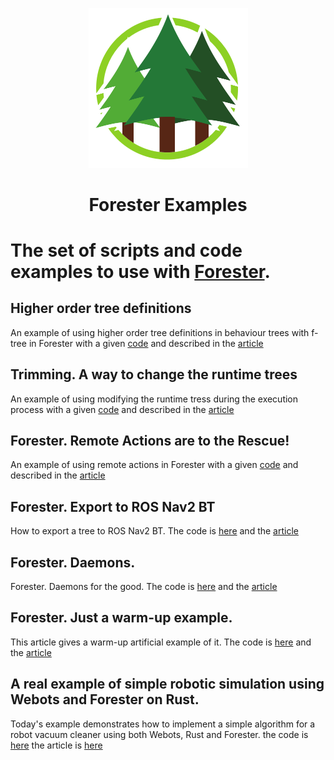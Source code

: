 <p align="center">
    <img width="255" alt="Logo" src="logo.png">
</p>
<h1 align="center">Forester Examples </h1>


# The set of scripts and code examples to use with [Forester](https://github.com/besok/forester).

## Higher order tree definitions
An example of using higher order tree definitions in behaviour trees with f-tree in Forester 
with a given [code](./ho_article) and described in the [article](https://medium.com/@zhguchev/forester-part-ii-why-do-we-need-to-have-a-language-above-trees-bdf046bf4a73)

## Trimming. A way to change the runtime trees
An example of using modifying the runtime tress during the execution process 
with a given [code](./trimming) 
and described in the [article](https://medium.com/@zhguchev/forester-part-iii-trimming-change-the-runtime-tree-on-the-fly-185a6e61a7aa)

## Forester. Remote Actions are to the Rescue!
An example of using remote actions in Forester with a given [code](./remote_action)
and described in the [article](https://medium.com/@zhguchev/forester-remote-actions-are-to-the-rescue-b5819ca0f25a)

## Forester. Export to ROS Nav2 BT
How to export a tree to ROS Nav2 BT. The code is [here](./export_ros_nav) and the
[article](https://medium.com/@zhguchev/forester-export-to-ros-nav2-84318dd017b2)

## Forester. Daemons.
Forester. Daemons for the good.
The code is [here](./daemons/simple_daemon) 
and the [article](https://medium.com/@zhguchev/forester-daemons-for-the-good-77365a29856a)

## Forester. Just a warm-up example.
This article gives a warm-up artificial example of it.
The code is [here](./example1dtext/src)
and the [article](https://medium.com/@zhguchev/forester-just-a-warm-up-example-2b09f6818456)

## A real example of simple robotic simulation using Webots and Forester on Rust.
Today's example demonstrates how to implement a simple algorithm 
for a robot vacuum cleaner using both Webots, Rust and Forester.
the code is [here](webots_vacuum_cleaner/)
the article is [here](https://medium.com/@zhguchev/a-real-example-of-simple-robotic-simulation-using-webots-forester-on-rust-35bfabdfb7f2)